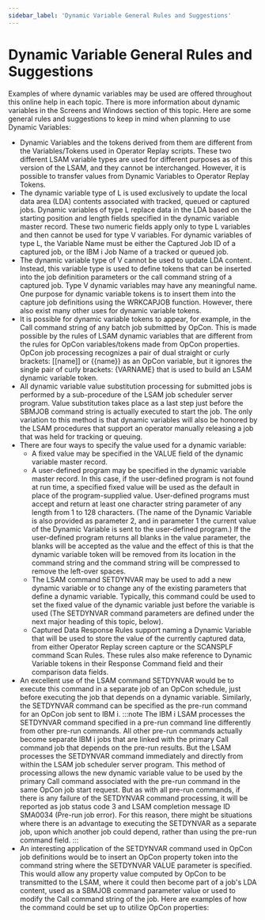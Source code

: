 ```yaml
---
sidebar_label: 'Dynamic Variable General Rules and Suggestions'
---
```

# Dynamic Variable General Rules and Suggestions

Examples of where dynamic variables may be used are offered throughout this online help in each topic. There is more information about dynamic variables in the Screens and Windows section of this topic. Here are some general rules and suggestions to keep in mind when planning to use Dynamic Variables:

- Dynamic Variables and the tokens derived from them are different from the Variables/Tokens used in Operator Replay scripts. These two different LSAM variable types are used for different purposes as of this version of the LSAM, and they cannot be interchanged. However, it is possible to transfer values from Dynamic Variables to Operator Replay Tokens.
- The dynamic variable type of L is used exclusively to update the local data area (LDA) contents associated with tracked, queued or captured jobs. Dynamic variables of type L replace data in the LDA based on the starting position  and length fields specified in the dynamic variable master record. These two numeric fields apply only to type L variables and then cannot be used for type V variables. For dynamic variables of type L, the Variable Name must be either the Captured Job ID of a captured job, or the IBM i Job Name of a tracked or queued job.
- The dynamic variable type of V cannot be used to update LDA content. Instead, this variable type is used to define tokens that can be inserted into the job definition parameters or the call command string of a captured job. Type V dynamic variables may have any meaningful name. One purpose for dynamic variable tokens is to insert them into the capture job definitions using the WRKCAPJOB function. However, there also exist many other uses for dynamic variable tokens.
- It is possible for dynamic variable tokens to appear, for example, in the Call command string of any batch job submitted by OpCon. This is made possible by the rules of LSAM dynamic variables that are different from the rules for OpCon variables/tokens made from OpCon properties. OpCon job processing recognizes a pair of dual straight or curly brackets: \[\[name\]\] or {{name}} as an OpCon variable, but it ignores the single pair of curly brackets: {VARNAME} that is used to build an LSAM dynamic variable token.
- All dynamic variable value substitution processing for submitted jobs is performed by a sub-procedure of the LSAM job scheduler server program. Value substitution takes place as a last step just before the SBMJOB command string is actually executed to start the job. The only variation to this method is that dynamic variables will also be honored by the LSAM procedures that support an operator manually releasing a job that was held for tracking or queuing.
- There are four ways to specify the value used for a dynamic variable:
  - A fixed value may be specified in the VALUE field of the dynamic variable master record.
  - A user-defined program may be specified in the dynamic variable master record. In this case, if the user-defined program is not found at run time, a specified fixed value will be used as the default in place of the program-supplied value. User-defined programs must accept and return at least one character string parameter of any length from 1 to 128 characters. (The name of the Dynamic Variable is also provided as parameter 2, and in parameter 1 the current value of the Dynamic Variable is sent to  the user-defined program.) If the user-defined program returns all blanks in the value parameter, the blanks will be accepted as the value and the effect of this is that the dynamic variable token will be removed from its location in the command string and the command string will be compressed to remove the left-over spaces.   
  - The LSAM command SETDYNVAR may be used to add a new dynamic variable or to change any of the existing parameters that define a dynamic variable. Typically, this command could be used to set the fixed value of the dynamic variable just before the variable is used (The SETDYNVAR command parameters are defined under the next major heading of this topic, below).
  - Captured Data Response Rules support naming a Dynamic Variable that will be used to store the value of the currently captured data, from either Operator Replay screen capture or the SCANSPLF command Scan Rules. These rules also make reference to Dynamic Variable tokens in their Response Command field and their comparison data fields.
- An excellent use of the LSAM command SETDYNVAR would be to execute this command in a separate job of an OpCon schedule, just before executing the job that depends on a dynamic variable. Similarly, the SETDYNVAR command can be specified as the pre-run command for an OpCon job sent to IBM i.
:::note
The IBM i LSAM processes the SETDYNVAR command specified in a pre-run command line differently from other pre-run commands. All other pre-run commands actually become separate IBM i jobs that are linked with the primary Call command job that depends on the pre-run results. But the LSAM processes the SETDYNVAR command immediately and directly from within the LSAM job scheduler server program. This method of processing allows the new dynamic variable value to be used by the primary Call command associated with the pre-run command in the same OpCon job start request. But as with all pre-run commands, if there is any failure of the SETDYNVAR command processing, it will be reported as job status code 3 and LSAM completion message ID SMA0034 (Pre-run job error). For this reason, there might be situations where there is an advantage to executing the SETDYNVAR as a separate job, upon which another job could depend, rather than using the pre-run command field.
:::
- An interesting application of the SETDYNVAR command used in OpCon job definitions would be to insert an OpCon property token into the command string where the SETDYNVAR VALUE parameter is specified. This would allow any property value computed by OpCon to be transmitted to the LSAM, where it could then become part of a job's LDA content, used as a SBMJOB command parameter value or used to modify the Call command string of the job. Here are examples of how the command could be set up to utilize OpCon properties:
